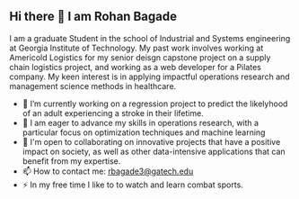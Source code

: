 ## Hi there 👋 I am Rohan Bagade

I am a graduate Student in the school of Industrial and Systems engineering at Georgia Institute of Technology. My past work involves working at Americold Logistics for my senior deisgn capstone project on a supply chain logistics project, and working as a web developer 
for a Pilates company. My keen interest is in applying impactful operations research and management science methods in healthcare.


- 🔭 I’m currently working on a regression project to predict the likelyhood of an adult experiencing a stroke in their lifetime. 
- 🧠 I am eager to advance my skills in operations research, with a particular focus on optimization techniques and machine learning
- 🤝  I'm open to collaborating on innovative projects that have a positive impact on society, as well as other data-intensive applications that can benefit from my expertise.
- 📫 How to contact me: rbagade3@gatech.edu
- ⚡ In my free time I like to to watch and learn combat sports. 
